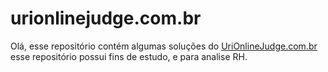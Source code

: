 # urionlinejudge.com.br
Olá, esse repositório contém algumas soluções do <a href="http://www.UriOnlineJudge.com.br" target="_blank">UriOnlineJudge.com.br</a><br />
esse repositório possui fins de estudo, e para analise RH.
